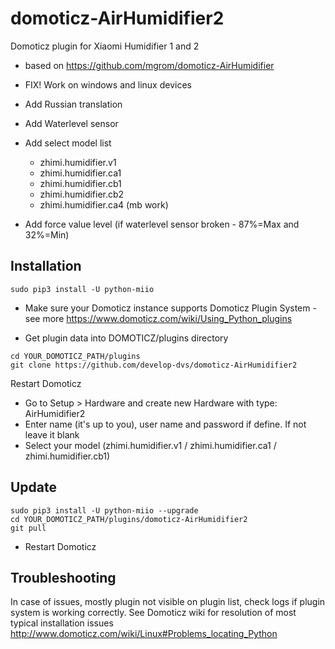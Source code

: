 # domoticz-AirHumidifier2
Domoticz plugin for Xiaomi Humidifier 1 and 2
* based on https://github.com/mgrom/domoticz-AirHumidifier

* FIX! Work on windows and linux devices
* Add Russian translation
* Add Waterlevel sensor
* Add select model list
  * zhimi.humidifier.v1
  * zhimi.humidifier.ca1
  * zhimi.humidifier.cb1
  * zhimi.humidifier.cb2
  * zhimi.humidifier.ca4 (mb work)
* Add force value level (if waterlevel sensor broken - 87%=Max and 32%=Min)
## Installation
```
sudo pip3 install -U python-miio
```

* Make sure your Domoticz instance supports Domoticz Plugin System - see more https://www.domoticz.com/wiki/Using_Python_plugins

* Get plugin data into DOMOTICZ/plugins directory
```
cd YOUR_DOMOTICZ_PATH/plugins
git clone https://github.com/develop-dvs/domoticz-AirHumidifier2
```
Restart Domoticz
* Go to Setup > Hardware and create new Hardware with type: AirHumidifier2
* Enter name (it's up to you), user name and password if define. If not leave it blank
* Select your model (zhimi.humidifier.v1 / zhimi.humidifier.ca1 / zhimi.humidifier.cb1)

## Update
```
sudo pip3 install -U python-miio --upgrade
cd YOUR_DOMOTICZ_PATH/plugins/domoticz-AirHumidifier2
git pull
```
* Restart Domoticz

## Troubleshooting

In case of issues, mostly plugin not visible on plugin list, check logs if plugin system is working correctly. See Domoticz wiki for resolution of most typical installation issues http://www.domoticz.com/wiki/Linux#Problems_locating_Python
